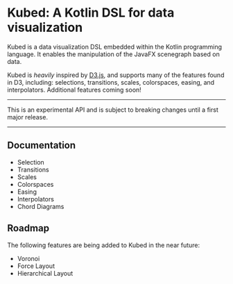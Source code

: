 # Kubed: A Kotlin DSL for data visualization

Kubed is a data visualization DSL embedded within the Kotlin programming language. It enables the manipulation of the JavaFX scenegraph based on data.

Kubed is *heavily* inspired by [D3.js](https://d3js.org/), and supports many of the features found in D3, including: selections, transitions, scales, colorspaces, easing, and interpolators. Additional features coming soon!

---

This is an experimental API and is subject to breaking changes until a first major release.

---

## Documentation

* Selection
* Transitions
* Scales
* Colorspaces
* Easing
* Interpolators
* Chord Diagrams

## Roadmap

The following features are being added to Kubed in the near future:
* Voronoi
* Force Layout
* Hierarchical Layout
